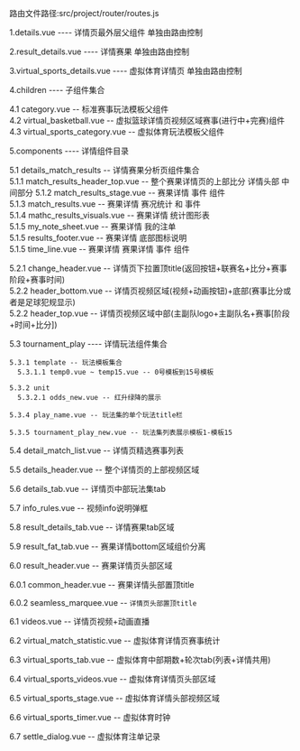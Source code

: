 <!--

* @Author: Supermark
* @Date: 2021-08-28 14:44:47
* @Description: 详情模块文档说明
  -->

路由文件路径:src/project/router/routes.js

1.details.vue ---- 详情页最外层父组件 单独由路由控制											

2.result_details.vue ---- 详情赛果 单独由路由控制     											

3.virtual_sports_details.vue ---- 虚拟体育详情页  单独由路由控制									

4.children ---- 子组件集合

4.1 category.vue -- 标准赛事玩法模板父组件								
4.2 virtual_basketball.vue -- 虚拟篮球详情页视频区域赛事(进行中+完赛)组件				
4.3 virtual_sports_category.vue -- 虚拟体育玩法模板父组件										

5.components ---- 详情组件目录

5.1 details_match_results -- 详情赛果分析页组件集合	
5.1.1 match_results_header_top.vue -- 整个赛果详情页的上部比分   详情头部 中间部分
5.1.2 match_results_stage.vue -- 赛果详情 事件 组件					
5.1.3 match_results.vue -- 赛果详情 赛况统计 和 事件						
5.1.4 mathc_results_visuals.vue -- 赛果详情 统计图形表							
5.1.5 my_note_sheet.vue -- 赛果详情 我的注单									
5.1.5 results_footer.vue -- 赛果详情 底部图标说明									
5.1.5 time_line.vue -- 赛果详情 赛果详情 事件 组件												

5.2.1 change_header.vue -- 详情页下拉置顶title(返回按钮+联赛名+比分+赛事阶段+赛事时间)	
5.2.2 header_bottom.vue -- 详情页视频区域(视频+动画按钮)+底部(赛事比分或者是足球犯规显示)		
5.2.2 header_top.vue -- 详情页视频区域中部(主副队logo+主副队名+赛事[阶段+时间+比分])					

5.3 tournament_play ---- 详情玩法组件集合

```
5.3.1 template -- 玩法模板集合
  5.3.1.1 temp0.vue ~ temp15.vue -- 0号模板到15号模板			

5.3.2 unit
  5.3.2.1 odds_new.vue -- 红升绿降的展示						

5.3.4 play_name.vue -- 玩法集的单个玩法title栏						

5.3.5 tournament_play_new.vue -- 玩法集列表展示模板1-模板15					
```

5.4 detail_match_list.vue -- 详情页精选赛事列表						

5.5 details_header.vue -- 整个详情页的上部视频区域  					

5.6 details_tab.vue -- 详情页中部玩法集tab							

5.7 info_rules.vue -- 视频info说明弹框								

5.8 result_details_tab.vue -- 详情赛果tab区域							

5.9 result_fat_tab.vue -- 赛果详情bottom区域组价分离					

6.0 result_header.vue -- 赛果详情页头部区域     						

6.0.1  common_header.vue -- 赛果详情头部置顶title					

6.0.2  seamless_marquee.vue -- `详情页头部置顶title  			   `

6.1 videos.vue -- 详情页视频+动画直播								

6.2 virtual_match_statistic.vue -- 虚拟体育详情页赛事统计				

6.3 virtual_sports_tab.vue -- 虚拟体育中部期数+轮次tab(列表+详情共用)	

6.4 virtual_sports_videos.vue -- 虚拟体育详情页头部区域				

6.5 virtual_sports_stage.vue -- 虚拟体育详情头部视频区域				

6.6 virtual_sports_timer.vue -- 虚拟体育时钟							

6.7 settle_dialog.vue -- 虚拟体育注单记录
